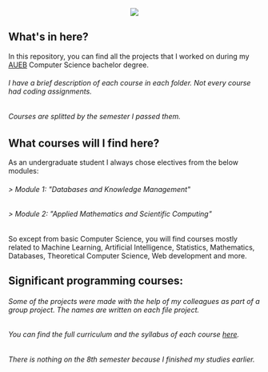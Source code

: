 <p align="center">
  <img src="https://www.aueb.gr/press/logos/1_AUEB-pantone-LR.jpg">
</p>

## What's in here?
In this repository, you can find all the projects that I worked on during my [AUEB](https://www.aueb.gr/) Computer Science bachelor degree.
###### I have a brief description of each course in each folder. Not every course had coding assignments.
###### Courses are splitted by the semester I passed them.


## What courses will I find here?
As an undergraduate student I always chose electives from the below modules:

###### > Module 1: _"Databases and Knowledge Management"_ 
###### > Module 2: _"Applied Mathematics and Scientific Computing"_

So except from basic Computer Science, you will find courses mostly related to Machine Learning, Artificial Intelligence, Statistics, Mathematics, Databases, Theoretical Computer Science, Web development and more.

## Significant programming courses:



###### Some of the projects were made with the help of my colleagues as part of a group project. The names are written on each file project.
###### You can find the full curriculum and the syllabus of each course [here](https://www.dept.aueb.gr/sites/default/files/cs/CS_Manuals/CS_StudiesGuide2021-22_EN.pdf).
###### There is nothing on the 8th semester because I finished my studies earlier.
